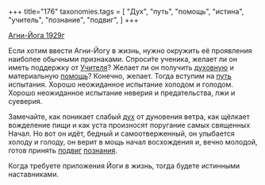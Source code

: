 +++
title="176"
taxonomies.tags = [
 "Дух",
 "путь",
 "помощь",
 "истина",
 "учитель",
 "познание",
 "подвиг",
]
+++

[Агни-Йога 1929г](/agni/1929)

Если хотим ввести Агни-Йогу в жизнь, нужно окружить её проявления наиболее обычными признаками. Спроси́те ученика, желает ли он иметь поддержку от [Учителя](/tags/учитель)? Желает ли он получить [духовную](/tags/Дух) и материальную [помощь](/tags/помощь)? Конечно, желает. Тогда вступим на [путь](/tags/путь) испытания. Хорошо неожиданное испытание холодом и голодом. Хорошо неожиданное испытание неверия и предательства, лжи и суеверия.   

Замечайте, как поникает слабый [дух](/tags/Дух) от дуновения ветра, как щёлкает вожделение пищи и как уста произносят поругание самых священных Начал. Но вот он идёт, бедный и самоотверженный, он улыбается холоду и голоду, он верит в мощь начал восхождения и, вечно молодой, готов принять [подвиг](/tags/подвиг) [познания](/tags/познание).   

Когда требуете приложения Йоги в жизнь, тогда будете истинными наставниками.